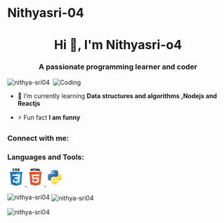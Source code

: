 # Nithyasri-04
<h1 align="center">Hi 👋, I'm Nithyasri-o4</h1>
<h3 align="center">A passionate programming learner and coder</h3>
<img align="right" alt="Coding" width="400" src = "https://cdn.dribbble.com/users/1162077/screenshots/3848914/programmer.gif">

<p align="left"> <img src="https://encrypted-tbn0.gstatic.com/images?q=tbn:ANd9GcTJcwML5opqW7e1oFBv_FlIsO2Fr13XYEPsY2JzmljARd_BKN3DIzcGtxFhpQnziAZwZNY&usqp=CAU" alt="nithya-sri04" /> </p>

- 🌱 I’m currently learning **Data structures and algorithms ,Nodejs and Reactjs**

- ⚡ Fun fact **I am funny**

<h3 align="left">Connect with me:</h3>
<p align="left">
</p>

<h3 align="left">Languages and Tools:</h3>
<p align="left"> <a href="https://www.w3schools.com/css/" target="_blank" rel="noreferrer"> <img src="https://raw.githubusercontent.com/devicons/devicon/master/icons/css3/css3-original-wordmark.svg" alt="css3" width="40" height="40"/> </a> <a href="https://www.w3.org/html/" target="_blank" rel="noreferrer"> <img src="https://raw.githubusercontent.com/devicons/devicon/master/icons/html5/html5-original-wordmark.svg" alt="html5" width="40" height="40"/> </a> <a href="https://www.python.org" target="_blank" rel="noreferrer"> <img src="https://raw.githubusercontent.com/devicons/devicon/master/icons/python/python-original.svg" alt="python" width="40" height="40"/> </a> </p>

<p><img align="left" src="https://github-readme-stats.vercel.app/api/top-langs?username=nithya-sri04&show_icons=true&locale=en&layout=compact" alt="nithya-sri04" /></p>

<p>&nbsp;<img align="center" src="https://github-readme-stats.vercel.app/api?username=nithya-sri04&show_icons=true&locale=en" alt="nithya-sri04" /></p>

<p><img align="center" src="https://github-readme-streak-stats.herokuapp.com/?user=nithya-sri04&" alt="nithya-sri04" /></p>
